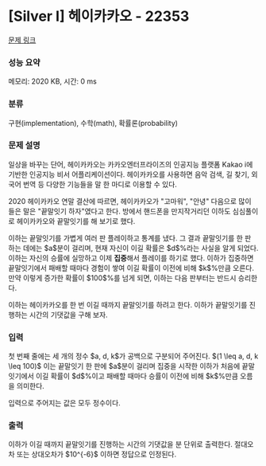 # [Silver I] 헤이카카오 - 22353 

[문제 링크](https://www.acmicpc.net/problem/22353) 

### 성능 요약

메모리: 2020 KB, 시간: 0 ms

### 분류

구현(implementation), 수학(math), 확률론(probability)

### 문제 설명

<p>일상을 바꾸는 단어, 헤이카카오는 카카오엔터프라이즈의 인공지능 플랫폼 Kakao i에 기반한 인공지능 비서 어플리케이션이다. 헤이카카오를 사용하면 음악 검색, 길 찾기, 외국어 번역 등 다양한 기능들을 말 한 마디로 이용할 수 있다.</p>

<p>2020 헤이카카오 연말 결산에 따르면, 헤이카카오가 "고마워", "안녕" 다음으로 많이 들은 말은 "끝말잇기 하자"였다고 한다. 방에서 핸드폰을 만지작거리던 이하도 심심풀이로 헤이카카오와 끝말잇기를 해 보기로 했다.</p>

<p>이하는 끝말잇기를 가볍게 여러 판 플레이하고 통계를 냈다. 그 결과 끝말잇기를 한 판 하는 데에는 $a$분이 걸리며, 현재 자신이 이길 확률은 $d$%라는 사실을 알게 되었다. 이하는 자신의 승률에 실망하고 이제 <strong>집중</strong>해서 플레이를 하기로 했다. 이하가 집중하면 끝말잇기에서 패배할 때마다 경험이 쌓여 이길 확률이 이전에 비해 $k$%만큼 오른다. 만약 이렇게 증가한 확률이 $100$%를 넘게 되면, 이하는 다음 판부터는 반드시 승리한다.</p>

<p>이하는 헤이카카오를 한 번 이길 때까지 끝말잇기를 하려고 한다. 이하가 끝말잇기를 진행하는 시간의 기댓값을 구해 보자.</p>

### 입력 

 <p>첫 번째 줄에는 세 개의 정수 $a, d, k$가 공백으로 구분되어 주어진다. $(1 \leq a, d, k \leq 100)$ 이는 끝말잇기 한 판에 $a$분이 걸리며 집중을 시작한 이하가 처음에 끝말잇기에서 이길 확률이 $d$%이고 패배할 때마다 승률이 이전에 비해 $k$%만큼 오름을 의미한다.</p>

<p>입력으로 주어지는 값은 모두 정수이다.</p>

### 출력 

 <p>이하가 이길 때까지 끝말잇기를 진행하는 시간의 기댓값을 분 단위로 출력한다. 절대오차 또는 상대오차가 $10^{-6}$ 이하면 정답으로 인정된다.</p>

